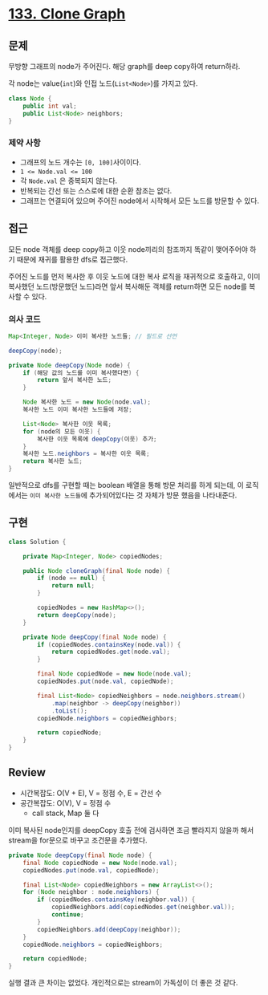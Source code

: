 # **[133. Clone Graph](https://leetcode.com/problems/clone-graph/)**

## 문제

무방향 그래프의 node가 주어진다. 해당 graph를 deep copy하여 return하라.

각 node는 value(`int`)와 인접 노드(`List<Node>`)를 가지고 있다.

```java
class Node {
    public int val;
    public List<Node> neighbors;
}
```

### 제약 사항

- 그래프의 노드 개수는 `[0, 100]`사이이다.
- `1 <= Node.val <= 100`
- 각 `Node.val` 은 중복되지 않는다.
- 반복되는 간선 또는 스스로에 대한 순환 참조는 없다.
- 그래프는 연결되어 있으며 주어진 node에서 시작해서 모든 노드를 방문할 수 있다.

## 접근

모든 node 객체를 deep copy하고 이웃 node끼리의 참조까지 똑같이 맺어주어야 하기 때문에 재귀를 활용한 dfs로 접근했다.

주어진 노드를 먼저 복사한 후 이웃 노드에 대한 복사 로직을 재귀적으로 호출하고, 이미 복사했던 노드(방문했던 노드)라면 앞서 복사해둔 객체를 return하면 모든 node를 복사할 수 있다.

### 의사 코드

```java
Map<Integer, Node> 이미 복사한 노드들; // 필드로 선언

deepCopy(node);

private Node deepCopy(Node node) {
	if (해당 값의 노드를 이미 복사했다면) {
		return 앞서 복사한 노드;
	}

	Node 복사한 노드 = new Node(node.val);
	복사한 노드 이미 복사한 노드들에 저장;

	List<Node> 복사한 이웃 목록;
	for (node의 모든 이웃) {
		복사한 이웃 목록에 deepCopy(이웃) 추가;
	}
	복사한 노드.neighbors = 복사한 이웃 목록;
	return 복사한 노드;
}
```

일반적으로 dfs를 구현할 때는 boolean 배열을 통해 방문 처리를 하게 되는데, 이 로직에서는 `이미 복사한 노드들`에 추가되어있다는 것 자체가 방문 했음을 나타내준다.

## 구현

```java
class Solution {

    private Map<Integer, Node> copiedNodes;

    public Node cloneGraph(final Node node) {
        if (node == null) {
            return null;
        }

        copiedNodes = new HashMap<>();
        return deepCopy(node);
    }

    private Node deepCopy(final Node node) {
        if (copiedNodes.containsKey(node.val)) {
            return copiedNodes.get(node.val);
        }

        final Node copiedNode = new Node(node.val);
        copiedNodes.put(node.val, copiedNode);

        final List<Node> copiedNeighbors = node.neighbors.stream()
            .map(neighbor -> deepCopy(neighbor))
            .toList();
        copiedNode.neighbors = copiedNeighbors;

        return copiedNode;
    }
}
```

## Review

- 시간복잡도: O(V + E), V = 정점 수, E = 간선 수
- 공간복잡도: O(V), V = 정점 수
    - call stack, Map 둘 다

이미 복사된 node인지를 deepCopy 호출 전에 검사하면 조금 빨라지지 않을까 해서 stream을 for문으로 바꾸고 조건문을 추가했다.

```java
private Node deepCopy(final Node node) {
    final Node copiedNode = new Node(node.val);
    copiedNodes.put(node.val, copiedNode);

    final List<Node> copiedNeighbors = new ArrayList<>();
    for (Node neighbor : node.neighbors) {
        if (copiedNodes.containsKey(neighbor.val)) {
            copiedNeighbors.add(copiedNodes.get(neighbor.val));
            continue;
        }
        copiedNeighbors.add(deepCopy(neighbor));
    }
    copiedNode.neighbors = copiedNeighbors;

    return copiedNode;
}

```

실행 결과 큰 차이는 없었다. 개인적으로는 stream이 가독성이 더 좋은 것 같다.
